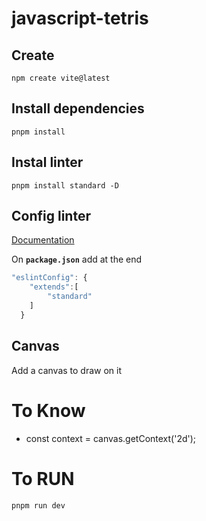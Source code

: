 # javascript-tetris

## Create

```shell
npm create vite@latest
```

## Install dependencies

```shell
pnpm install
```

## Instal linter

```shell
pnpm install standard -D
```

## Config linter

[Documentation](https://eslint.org/docs/latest/use/configure/)

On **`package.json`** add at the end

```javascript
"eslintConfig": {
    "extends":[
        "standard"
    ]
  }
```

## Canvas

Add a canvas to draw on it

# To Know

- const context = canvas.getContext('2d');

# To RUN

```shell
pnpm run dev
```
